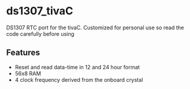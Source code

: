 # ds1307_tivaC

DS1307 RTC port for the tivaC. Customized for personal use so read the code carefully before using

## Features

- Reset and read data-time in 12 and 24 hour format
- 56x8 RAM
- 4 clock frequency derived from the onboard crystal